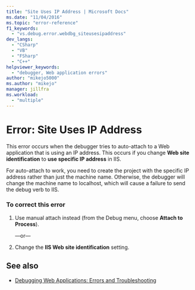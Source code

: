 ```yaml
---
title: "Site Uses IP Address | Microsoft Docs"
ms.date: "11/04/2016"
ms.topic: "error-reference"
f1_keywords:
  - "vs.debug.error.webdbg_siteusesipaddress"
dev_langs:
  - "CSharp"
  - "VB"
  - "FSharp"
  - "C++"
helpviewer_keywords:
  - "debugger, Web application errors"
author: "mikejo5000"
ms.author: "mikejo"
manager: jillfra
ms.workload:
  - "multiple"
---
```

# Error: Site Uses IP Address
This error occurs when the debugger tries to auto-attach to a Web application that is using an IP address. This occurs if you change **Web site identification** to **use specific IP address** in IIS.

 For auto-attach to work, you need to create the project with the specific IP address rather than just the machine name. Otherwise, the debugger will change the machine name to localhost, which will cause a failure to send the debug verb to IIS.

### To correct this error

1. Use manual attach instead (from the Debug menu, choose **Attach to Process**).

     —or—

2. Change the **IIS Web site identification** setting.

## See also
- [Debugging Web Applications: Errors and Troubleshooting](../debugger/debugging-web-applications-errors-and-troubleshooting.md)